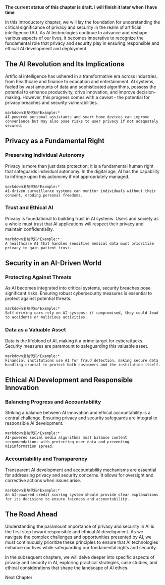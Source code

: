 **The current status of this chapter is draft. I will finish it later when I have time**

In this introductory chapter, we will lay the foundation for understanding the critical significance of privacy and security in the realm of artificial intelligence (AI). As AI technologies continue to advance and reshape various aspects of our lives, it becomes imperative to recognize the fundamental role that privacy and security play in ensuring responsible and ethical AI development and deployment.

The AI Revolution and Its Implications
--------------------------------------

Artificial intelligence has ushered in a transformative era across industries, from healthcare and finance to education and entertainment. AI systems, fueled by vast amounts of data and sophisticated algorithms, possess the potential to enhance productivity, drive innovation, and improve decision-making. However, this progress comes with a caveat - the potential for privacy breaches and security vulnerabilities.

    markdown复制代码*Example:*
    AI-powered personal assistants and smart home devices can improve convenience but may also pose risks to user privacy if not adequately secured.

Privacy as a Fundamental Right
------------------------------

### Preserving Individual Autonomy

Privacy is more than just data protection; it is a fundamental human right that safeguards individual autonomy. In the digital age, AI has the capability to infringe upon this autonomy if not appropriately managed.

    markdown复制代码*Example:*
    AI-driven surveillance systems can monitor individuals without their consent, eroding personal freedoms.

### Trust and Ethical AI

Privacy is foundational to building trust in AI systems. Users and society as a whole must trust that AI applications will respect their privacy and maintain confidentiality.

    markdown复制代码*Example:*
    A healthcare AI that handles sensitive medical data must prioritize privacy to gain patient trust.

Security in an AI-Driven World
------------------------------

### Protecting Against Threats

As AI becomes integrated into critical systems, security breaches pose significant risks. Ensuring robust cybersecurity measures is essential to protect against potential threats.

    markdown复制代码*Example:*
    Self-driving cars rely on AI systems; if compromised, they could lead to accidents or malicious activities.

### Data as a Valuable Asset

Data is the lifeblood of AI, making it a prime target for cyberattacks. Security measures are paramount to safeguarding this valuable asset.

    markdown复制代码*Example:*
    Financial institutions use AI for fraud detection, making secure data handling crucial to protect both customers and the institution itself.

Ethical AI Development and Responsible Innovation
-------------------------------------------------

### Balancing Progress and Accountability

Striking a balance between AI innovation and ethical accountability is a central challenge. Ensuring privacy and security safeguards are integral to responsible AI development.

    markdown复制代码*Example:*
    AI-powered social media algorithms must balance content recommendations with protecting user data and preventing misinformation spread.

### Accountability and Transparency

Transparent AI development and accountability mechanisms are essential for addressing privacy and security concerns. It allows for oversight and corrective actions when issues arise.

    markdown复制代码*Example:*
    An AI-powered credit scoring system should provide clear explanations for its decisions to ensure fairness and accountability.

The Road Ahead
--------------

Understanding the paramount importance of privacy and security in AI is the first step toward responsible and ethical AI development. As we navigate the complex challenges and opportunities presented by AI, we must continuously prioritize these principles to ensure that AI technologies enhance our lives while safeguarding our fundamental rights and security.

In the subsequent chapters, we will delve deeper into specific aspects of privacy and security in AI, exploring practical strategies, case studies, and ethical considerations that shape the landscape of AI ethics.

Next Chapter
